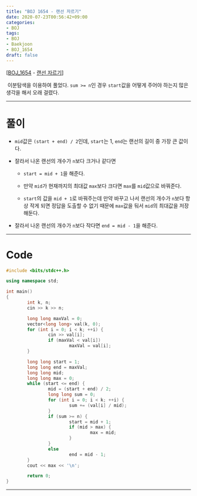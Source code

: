```yaml
---
title: "BOJ 1654 - 랜선 자르기"
date: 2020-07-23T00:56:42+09:00
categories: 
- BOJ
tags:
- BOJ
- Baekjoon
- BOJ_1654
draft: false
---
```


[[BOJ_1654](https://www.acmicpc.net/problem/1654) - [랜선 자르기](https://www.acmicpc.net/problem/1654)]

&nbsp;이분탐색을 이용하여 풀었다. `sum >= n`인 경우 `start`값을 어떻게 주어야 하는지 많은 생각을 해서 오래 걸렸다.

<hr>

# 풀이

- `mid`값은 `(start + end) / 2`인데, `start`는 1, `end`는 랜선의 길이 중 가장 큰 값이다.

- 잘라서 나온 랜선의 개수가 `n`보다 크거나 같다면 

  - `start = mid + 1`을 해준다.

  - 만약 `mid`가 현재까지의 최대값 `max`보다 크다면 `max`를 `mid`값으로 바꿔준다.

  - `start`의 값을 `mid + 1`로 바꿔주는데 만약 바꾸고 나서 랜선의 개수가 `n`보다 항상 작게 되면 정답을 도출할 수 없기 때문에 `max`값을 둬서 `mid`의 최대값을 저장해둔다.

- 잘라서 나온 랜선의 개수가 `n`보다 작다면 `end = mid - 1`을 해준다.


<hr>

# Code

```C++
#include <bits/stdc++.h>

using namespace std;

int main()
{
        int k, n;
        cin >> k >> n;

        long long maxVal = 0;
        vector<long long> val(k, 0);
        for (int i = 0; i < k; ++i) {
                cin >> val[i];
                if (maxVal < val[i])
                        maxVal = val[i];
        }

        long long start = 1;
        long long end = maxVal;
        long long mid;
        long long max = 0;
        while (start <= end) {
                mid = (start + end) / 2;
                long long sum = 0;
                for (int i = 0; i < k; ++i) {
                        sum += (val[i] / mid);
                }
                if (sum >= n) {
                        start = mid + 1;
                        if (mid > max) {
                                max = mid;
                        }
                }
                else
                        end = mid - 1;
        }
        cout << max << '\n';

        return 0;
}
```

<hr>